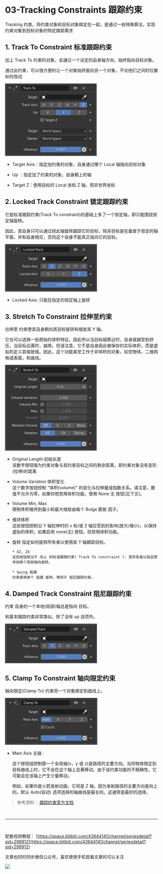 # 03-Tracking Constraints 跟踪约束

Tracking 约束，将约束对象和目标对象绑定在一起，是通过一些特殊算法，实现约束对象到目标对象的特定跟踪需求

## 1. Track To Constraint 标准跟踪约束

加上 Track To 约束的对象，会通过一个设定的自身轴方向，始终指向目标对象。

通过此约束，可以很方便的让一个对象始终面向另一个对象，不论他们之间的位置如何改动

![](../../../imgs/animation_constraints_tracking_track-to_panel.png)

- Target Axis：指定加约束的对象，自身通过哪个 Local 轴指向目标对象

- Up ：指定加了约束的对象，自身朝上的轴

- Target Z：使用目标的 Local 坐标 Z 轴，而非世界坐标

## 2. Locked Track Constraint 锁定跟踪约束

它是标准跟踪约束(Track To constraint)的基础上多了一个锁定轴，即只能围绕锁定轴旋转。

因此，其自身只可以通过绕此轴旋转跟踪它的目标，除非目标是在垂直于锁定的轴平面，并和自身相交，否则这个自身不能真正指向它的目标。

![](../../../imgs/animation_constraints_tracking_locked-track_panel.png)

- Locked Axis: 只能在指定的锁定轴上旋转

## 3. Stretch To Constraint 拉伸至约束

拉伸至 约束使其自身朝向其目标旋转和缩放其 Y 轴。

它也可以选择一些原始的体积特征，因此所以当目标越靠近时，自身就越受到挤压，当目标远离时，越厚。但请注意，它不是自身因此被保存的实际体积，而是虚拟的定义其缩放值。因此，这个功能甚至工作于非体积的对象，如空物体，二维网格或表面，和曲线。

![](../../../imgs/animation_constraints_tracking_stretch-to_panel.png)

- Original Length:初始长度  
  该数字按钮值为约束对象与其约束目标之间的剩余距离，即约束对象没有变形(拉伸)的距离

- Volume Variation 体积变化  
  这个数字按钮控制 "体积(volume)" 的变化与拉伸量成指数关系。请注意，数值不允许为零，如果你想禁用体积功能，使用 None 无 按钮(见下文)。

- Volume Min, Max  
  限制体积维持到最小和最大缩放由每个 Bulge 膨胀 因子。

- 维持体积  
  这些按钮控制沿 Y 轴拉伸时的 x 和/或 Z 轴应受到的影响(放大/缩小)，以保持虚拟的体积。如果启用 none(无) 按钮，则禁用体积功能。

- 旋转
  指定如何旋转所有者以使用其 Y 轴跟踪目标。

      * XZ, ZX
      这些按钮相当于 向上 的标准跟随约束( Track To constraint ): 其所有者以指定顺序绕两个局部轴向旋转。

      * Swing 摇摆
      约束使用单个 摇摆 旋转，等同于 阻尼跟踪约束。

## 4. Damped Track Constraint 阻尼跟踪约束

约束 自身的一个本地(局部)轴总是指向 目标。

和基本跟踪约束非常类似，除了没有 up 选项外。

![](../../../imgs/animation_constraints_tracking_damped-track_panel.png)

## 5. Clamp To Constraint 轴向限定约束

轴向限定(Clamp To) 约束将一个对象限定到曲线上。

![](../../../imgs/animation_constraints_tracking_clamp-to_panel.png)

- Main Axis 主轴 :

  这个按钮组控制那一个全局轴(x，y 或 z)是路径的主要方向。当将物体限定到目标曲线上时，它不会在这个轴上显著移动。由于该约束功能的不精确性，它可能会在该轴上产生少量移动。

  例如，如果你是火箭发射动画，它将是 Z 轴，因为发射路径的主要方向是向上的。默认 Auto(自动) 选项选择的轴曲线是最长的。这通常是最好的选择。

> 参考资料：
> [跟踪约束官方文档](https://docs.blender.org/manual/zh-hans/3.0/animation/constraints/index.html#tracking)

<br>
<hr>
<br>

配套视频教程：
[https://space.bilibili.com/43644141/channel/seriesdetail?sid=299912](https://space.bilibili.com/43644141/channel/seriesdetail?sid=299912)

文章也同时同步微信公众号，喜欢使用手机观看文章的可以关注

![](../../imgs/微信公众号二维码.jpg)
